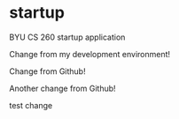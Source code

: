 # startup
BYU CS 260 startup application

Change from my development environment!

Change from Github!

Another change from Github!

test change
